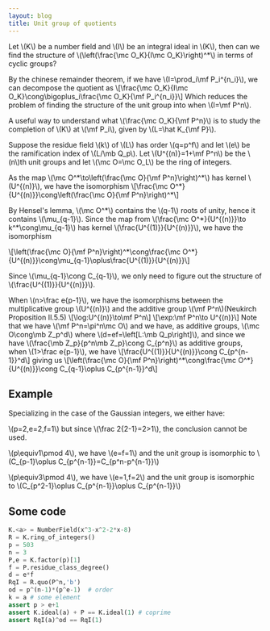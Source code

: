 ```yaml
---
layout: blog
title: Unit group of quotients
---
```


Let \\(K\\) be a number field and \\(I\\) be an integral ideal in \\(K\\), then can we find the structure of \\(\left(\frac{\mc O_K}{I\mc O_K}\right)^\*\\) in terms of cyclic groups? 

By the chinese remainder theorem, if we have \\(I=\prod_i\mf P_i^{n_i}\\), we can decompose the quotient as
\\[\frac{\mc O_K}{I\mc O_K}\cong\bigoplus_i\frac{\mc O_K}{\mf P_i^{n_i}}\\]
Which reduces the problem of finding the structure of the unit group into when \\(I=\mf P^n\\).

A useful way to understand what \\(\frac{\mc O_K}{\mf P^n}\\) is to study the completion of \\(K\\) at \\(\mf P_i\\), given by \\(L=\hat K_{\mf P}\\). 

Suppose the residue field \\(k\\) of \\(L\\) has order \\(q=p^f\\) and let \\(e\\) be the ramification index of \\(L/\mb Q_p\\). Let \\(U^{(n)}=1+\mf P^n\\) be the \\(n\\)th unit groups and let \\(\mc O=\mc O_L\\) be the ring of integers.

As the map \\(\mc O^\*\to\left(\frac{\mc O}{\mf P^n}\right)^\*\\) has kernel \\(U^{(n)}\\), we have the isomorphism 
\\[\frac{\mc O^\*}{U^{(n)}}\cong\left(\frac{\mc O}{\mf P^n}\right)^\*\\]

By Hensel's lemma, \\(\mc O^\*\\) contains the \\(q-1\\) roots of unity, hence it contains \\(\mu_{q-1}\\). Since the map from \\(\frac{\mc O^\*}{U^{(n)}}\to k^\*\cong\mu_{q-1}\\) has kernel \\(\frac{U^{(1)}}{U^{(n)}}\\), we have the isomorphism

\\[\left(\frac{\mc O}{\mf P^n}\right)^\*\cong\frac{\mc O^\*}{U^{(n)}}\cong\mu_{q-1}\oplus\frac{U^{(1)}}{U^{(n)}}\\]

Since \\(\mu_{q-1}\cong C_{q-1}\\), we only need to figure out the structure of \\(\frac{U^{(1)}}{U^{(n)}}\\).

When \\(n>\frac e{p-1}\\), we have the isomorphisms between the multiplicative group \\(U^{(n)}\\) and the additive group \\(\mf P^n\\)(Neukirch Proposition II.5.5)
\\[\log:U^{(n)}\to\mf P^n\\]
\\[\exp:\mf P^n\to U^{(n)}\\]
Note that we have \\(\mf P^n=\pi^n\mc O\\) and we have, as additive groups, \\(\mc O\cong\mb Z_p^d\\) where \\(d=ef=\left[L:\mb Q_p\right]\\), and since we have \\(\frac{\mb Z_p}{p^n\mb Z_p}\cong C_{p^n}\\) as additive groups, when \\(1>\frac e{p-1}\\), we have
\\[\frac{U^{(1)}}{U^{(n)}}\cong C_{p^{n-1}}^d\\]
giving us
\\[\left(\frac{\mc O}{\mf P^n}\right)^\*\cong\frac{\mc O^\*}{U^{(n)}}\cong C_{q-1}\oplus C_{p^{n-1}}^d\\]

## Example

Specializing in the case of the Gaussian integers, we either have:

\\(p=2,e=2,f=1\\) but since \\(\frac 2{2-1}=2>1\\), the conclusion cannot be used.

\\(p\equiv1\pmod 4\\), we have \\(e=f=1\\) and the unit group is isomorphic to \\(C_{p-1}\oplus C_{p^{n-1}}=C_{p^n-p^{n-1}}\\)

\\(p\equiv3\pmod 4\\), we have \\(e=1,f=2\\) and the unit group is isomorphic to \\(C_{p^2-1}\oplus C_{p^{n-1}}\oplus C_{p^{n-1}}\\)

## Some code

```py
K.<a> = NumberField(x^3-x^2-2*x-8)
R = K.ring_of_integers()
p = 503
n = 3
P,e = K.factor(p)[1]
f = P.residue_class_degree()
d = e*f
RqI = R.quo(P^n,'b')
od = p^(n-1)*(p^e-1)  # order
k = a # some element
assert p > e+1
assert K.ideal(a) + P == K.ideal(1) # coprime
assert RqI(a)^od == RqI(1)
```


